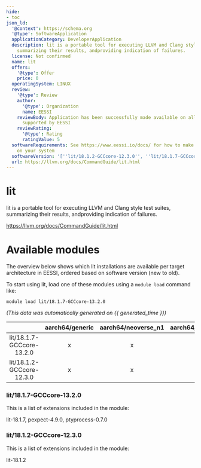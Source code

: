 ```yaml
---
hide:
- toc
json_ld:
  '@context': https://schema.org
  '@type': SoftwareApplication
  applicationCategory: DeveloperApplication
  description: lit is a portable tool for executing LLVM and Clang style test suites,
    summarizing their results, andproviding indication of failures.
  license: Not confirmed
  name: lit
  offers:
    '@type': Offer
    price: 0
  operatingSystem: LINUX
  review:
    '@type': Review
    author:
      '@type': Organization
      name: EESSI
    reviewBody: Application has been successfully made available on all architectures
      supported by EESSI
    reviewRating:
      '@type': Rating
      ratingValue: 5
  softwareRequirements: See https://www.eessi.io/docs/ for how to make EESSI available
    on your system
  softwareVersion: '[''lit/18.1.2-GCCcore-12.3.0'', ''lit/18.1.7-GCCcore-13.2.0'']'
  url: https://llvm.org/docs/CommandGuide/lit.html
---
```


lit
===


lit is a portable tool for executing LLVM and Clang style test suites, summarizing their results, andproviding indication of failures.

https://llvm.org/docs/CommandGuide/lit.html
# Available modules


The overview below shows which lit installations are available per target architecture in EESSI, ordered based on software version (new to old).

To start using lit, load one of these modules using a `module load` command like:

```shell
module load lit/18.1.7-GCCcore-13.2.0
```

*(This data was automatically generated on {{ generated_time }})*  

| |aarch64/generic|aarch64/neoverse_n1|aarch64/neoverse_v1|aarch64/nvidia/grace|x86_64/generic|x86_64/amd/zen2|x86_64/amd/zen3|x86_64/amd/zen4|x86_64/intel/cascadelake|x86_64/intel/haswell|x86_64/intel/icelake|x86_64/intel/sapphirerapids|x86_64/intel/skylake_avx512|
| :---: | :---: | :---: | :---: | :---: | :---: | :---: | :---: | :---: | :---: | :---: | :---: | :---: | :---: |
|lit/18.1.7-GCCcore-13.2.0|x|x|x|x|x|x|x|x|x|x|x|x|x|
|lit/18.1.2-GCCcore-12.3.0|x|x|x|x|x|x|x|x|x|x|x|x|x|


### lit/18.1.7-GCCcore-13.2.0

This is a list of extensions included in the module:

lit-18.1.7, pexpect-4.9.0, ptyprocess-0.7.0

### lit/18.1.2-GCCcore-12.3.0

This is a list of extensions included in the module:

lit-18.1.2